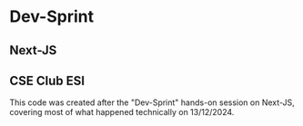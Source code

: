 # Dev-Sprint
## Next-JS
## CSE Club ESI
This code was created after the "Dev-Sprint" hands-on session on Next-JS, covering most of what happened technically on 13/12/2024.